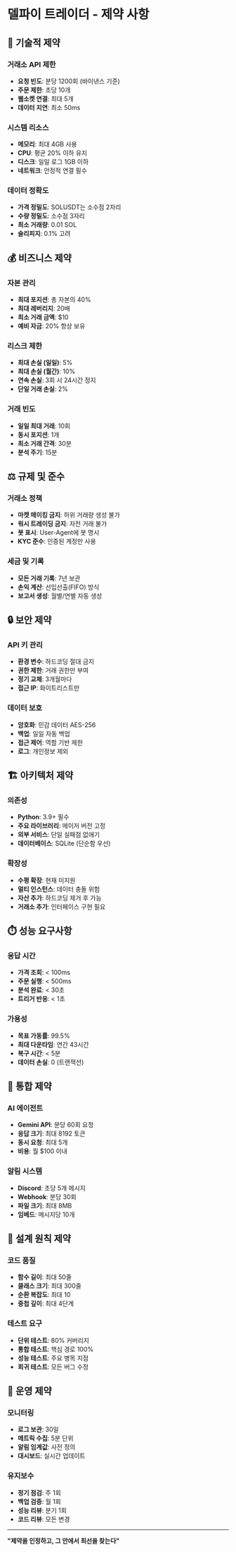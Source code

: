 # 델파이 트레이더 - 제약 사항

## 🚫 기술적 제약

### 거래소 API 제한
- **요청 빈도**: 분당 1200회 (바이낸스 기준)
- **주문 제한**: 초당 10개
- **웹소켓 연결**: 최대 5개
- **데이터 지연**: 최소 50ms

### 시스템 리소스
- **메모리**: 최대 4GB 사용
- **CPU**: 평균 20% 이하 유지
- **디스크**: 일일 로그 1GB 이하
- **네트워크**: 안정적 연결 필수

### 데이터 정확도
- **가격 정밀도**: SOLUSDT는 소수점 2자리
- **수량 정밀도**: 소수점 3자리
- **최소 거래량**: 0.01 SOL
- **슬리피지**: 0.1% 고려

## 💰 비즈니스 제약

### 자본 관리
- **최대 포지션**: 총 자본의 40%
- **최대 레버리지**: 20배
- **최소 거래 금액**: $10
- **예비 자금**: 20% 항상 보유

### 리스크 제한
- **최대 손실 (일일)**: 5%
- **최대 손실 (월간)**: 10%
- **연속 손실**: 3회 시 24시간 정지
- **단일 거래 손실**: 2%

### 거래 빈도
- **일일 최대 거래**: 10회
- **동시 포지션**: 1개
- **최소 거래 간격**: 30분
- **분석 주기**: 15분

## ⚖️ 규제 및 준수

### 거래소 정책
- **마켓 메이킹 금지**: 허위 거래량 생성 불가
- **워시 트레이딩 금지**: 자전 거래 불가
- **봇 표시**: User-Agent에 봇 명시
- **KYC 준수**: 인증된 계정만 사용

### 세금 및 기록
- **모든 거래 기록**: 7년 보관
- **손익 계산**: 선입선출(FIFO) 방식
- **보고서 생성**: 월별/연별 자동 생성

## 🔒 보안 제약

### API 키 관리
- **환경 변수**: 하드코딩 절대 금지
- **권한 제한**: 거래 권한만 부여
- **정기 교체**: 3개월마다
- **접근 IP**: 화이트리스트만

### 데이터 보호
- **암호화**: 민감 데이터 AES-256
- **백업**: 일일 자동 백업
- **접근 제어**: 역할 기반 제한
- **로그**: 개인정보 제외

## 🏗️ 아키텍처 제약

### 의존성
- **Python**: 3.9+ 필수
- **주요 라이브러리**: 메이저 버전 고정
- **외부 서비스**: 단일 실패점 없애기
- **데이터베이스**: SQLite (단순함 우선)

### 확장성
- **수평 확장**: 현재 미지원
- **멀티 인스턴스**: 데이터 충돌 위험
- **자산 추가**: 하드코딩 제거 후 가능
- **거래소 추가**: 인터페이스 구현 필요

## ⏱️ 성능 요구사항

### 응답 시간
- **가격 조회**: < 100ms
- **주문 실행**: < 500ms
- **분석 완료**: < 30초
- **트리거 반응**: < 1초

### 가용성
- **목표 가동률**: 99.5%
- **최대 다운타임**: 연간 43시간
- **복구 시간**: < 5분
- **데이터 손실**: 0 (트랜잭션)

## 🧩 통합 제약

### AI 에이전트
- **Gemini API**: 분당 60회 요청
- **응답 크기**: 최대 8192 토큰
- **동시 요청**: 최대 5개
- **비용**: 월 $100 이내

### 알림 시스템
- **Discord**: 초당 5개 메시지
- **Webhook**: 분당 30회
- **파일 크기**: 최대 8MB
- **임베드**: 메시지당 10개

## 📐 설계 원칙 제약

### 코드 품질
- **함수 길이**: 최대 50줄
- **클래스 크기**: 최대 300줄
- **순환 복잡도**: 최대 10
- **중첩 깊이**: 최대 4단계

### 테스트 요구
- **단위 테스트**: 80% 커버리지
- **통합 테스트**: 핵심 경로 100%
- **성능 테스트**: 주요 병목 지점
- **회귀 테스트**: 모든 버그 수정

## 🚨 운영 제약

### 모니터링
- **로그 보관**: 30일
- **메트릭 수집**: 5분 단위
- **알림 임계값**: 사전 정의
- **대시보드**: 실시간 업데이트

### 유지보수
- **정기 점검**: 주 1회
- **백업 검증**: 월 1회
- **성능 리뷰**: 분기 1회
- **코드 리뷰**: 모든 변경

---

**"제약을 인정하고, 그 안에서 최선을 찾는다"**